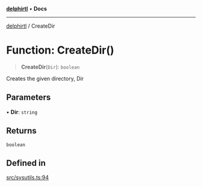 [**delphirtl**](../README.md) • **Docs**

***

[delphirtl](../globals.md) / CreateDir

# Function: CreateDir()

> **CreateDir**(`Dir`): `boolean`

Creates the given directory, Dir

## Parameters

• **Dir**: `string`

## Returns

`boolean`

## Defined in

[src/sysutils.ts:94](https://github.com/chuacw/delphirtl/blob/01752da42abbae178d000244800240d96a86d86e/src/sysutils.ts#L94)
